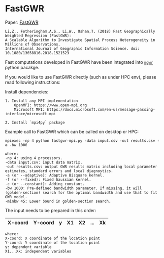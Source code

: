 # FastGWR


Paper: [FastGWR](https://www.tandfonline.com/doi/full/10.1080/13658816.2018.1521523)

```
Li,Z., Fotheringham,A.S., Li,W., Oshan,T. (2018) Fast Geographically Weighted Regression (FastGWR): 
A Scalable Algorithm to Investigate Spatial Process Heterogeneity in Millions of Observations.
International Journal of Geographic Information Science. doi: 10.1080/13658816.2018.1521523
```

Fast computations developed in FastGWR have been integrated into  [`mgwr`](https://github.com/pysal/mgwr) python pacakge.

If you would like to use FastGWR directly (such as under HPC env), please read following instructions:

Install dependencies:

```
1. Install any MPI implementation
    OpenMPI: https://www.open-mpi.org
    Microsoft MPI: https://docs.microsoft.com/en-us/message-passing-interface/microsoft-mpi

2. Install `mpi4py` package
```

Example call to FastGWR which can be called on desktop or HPC:

```
mpiexec -np 4 python fastgwr-mpi.py -data input.csv -out results.csv -a -bw 1000
```

```
where:
-np 4: using 4 processors.
-data input.csv: input data matrix.
-out results.csv: output GWR results matrix including local parameter estimates, standard errors and local diagnostics.
-a (or --adaptive): Adaptive Bisquare kernel.
-f (or --fixed): Fixed Gaussian kernel.
-c (or --constant): Adding constant.
-bw 1000: Pre-defined bandwidth parameter. If missing, it will (golden-section) search for the optimal bandwidth and use that to fit GWR model.
-minbw 45: Lower bound in golden-section search.
```

The input needs to be prepared in this order:

| X-coord | Y-coord | y | X1 | X2 | ...| Xk |
|:-------:|:-------:|:-:|:--:|:--:|:--:|:--:|


```
where:
X-coord: X coordinate of the location point
Y-coord: Y coordinate of the location point
y: dependent variable
X1...Xk: independent variables
```
